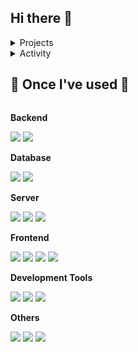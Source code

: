 ## Hi there 👋

<!--
**82wsc/82wsc** is a ✨ _special_ ✨ repository because its `README.md` (this file) appears on your GitHub profile.

Here are some ideas to get you started:

- 🔭 I’m currently working on ...
- 🌱 I’m currently learning ...
- 👯 I’m looking to collaborate on ...
- 🤔 I’m looking for help with ...
- 💬 Ask me about ...
- 📫 How to reach me: ...
- 😄 Pronouns: ...
- ⚡ Fun fact: ...
-->
<details>
<summary>Projects</summary>
<div markdown="1">


|출시|프로젝트|소개|바로가기|
|:-:|:-|:-|:-:|
|<sub>2025.01</sub> | **📷 Instoolgram** | Instagram Reels Downloader | [🐈](https://github.com/seondal/Instoolgram) &nbsp; [🔗](https://instoolgram.seondal.kr) |
|<sub>2024.11</sub> | **📸 Filter Recipe** | 필터레시피 : 인스타 & 아이폰 필터 모아보기 | [🐈](https://github.com/seondal/FilterRecipe) &nbsp; [🔗](https://filter-recipe.seondal.kr) |
|<sub>2024.09</sub> | **🌟 Pokemon Quiz** | Full Stack Project with PokeAPI | [🐈](https://github.com/seondal/PokemonQuiz) &nbsp; [🔗](https://pokemon-quiz.seondal.kr) |
|<sub>2024.03</sub> | **🏫 EcCuseme** | ECC 출구찾기 | |
|<sub>2024.10</sub> | **🐍 Auto Blog** | 네이버 블로그 목차 생성기 & 알고리즘 문제풀이 자동서식 | [🐈](https://github.com/seondal/AutoBlog) &nbsp; [🔗](https://auto-blog.seondal.kr) |
|<sub>2023.09 ~ 24.06</sub> | **🎤 Pitch Finder** | 음역대 축정 기반 노래 필터링 서비스, 피치파인더 | [🐈](https://github.com/K-CoB/docs) &nbsp; [🔗](https://pitch-finder.seondal.kr) |
|<sub>2023.08</sub> | **🐦 Team Info Table** | Team Info Table for Github Readme | [🐈](https://github.com/seondal/TIT) &nbsp; [🔗](https://team-info-table.seondal.kr) |
|<sub>2023.10 ~ 23.12</sub> | **🚑Ruminus** | 시니어 웰니스 케어 플랫폼 | [🔗](https://github.com/82wsc/rumi_flutter) |

</div>
</details>

<details>
<summary>Activity</summary>
<div markdown="1">
  
|기간|활동|기수|
|:-:|-:|:-|
|<sub>2024.02 ~ 24.12</sub> | SK **Devocean Young** | 3기 |
|<sub>2024.02 ~ 24.07</sub> | Klaytn Dev Ambassador | 3기 |
|<sub>2023.09 ~ 24.07</sub>| 교내 블록체인 학회 **Ewha Chain** | 12기 |
|<sub>2023.07 ~ 23.08</sub>| 코드잇 엠버서더 | 1기 |
|<sub>2023.07 ~ 23.08</sub>| 전국 연합 IT 동아리 **DND** | 9기 개발 |
|<sub>2022.09 ~ 23.02</sub>| 신촌연합 IT 창업동아리 [**CEOS**](https://github.com/seondal/CEOS-FE-Study) | 16기 프론트 |
|<sub>2022.09 ~ 23.02</sub>| 교내 정보보안 동아리 **E-COPS** | 11기 |
|<sub>2021.09 ~ 22.02</sub>| 전국 대학생 연합 IT 창업동아리 **SOPT** | 29기 iOS |
|<sub>2021.09 ~ 22.07</sub>| Google Developer Students Club Ewha | 3기 Core Member  |
|<sub>2021.03 ~ 21.12</sub>| 교내 웹개발 커리어클럽 **EFUB** | 1기 프론트 |
|-|-|-|
|<sub>2022.08</sub> | 연세대학교 목소리연구실 실험 웹 페이지 개발 | 외주 | 
|<sub>2021.12</sub> | I Say Lab 언어연구소 홈페이지 개발 | 외주 | 

</div>
</details>

## 🔨 Once I've used 🔨
<div style="display:flex; flex-direction:column; align-items:flex-start;">
    <!-- Backend -->
    <p><strong>Backend</strong></p>
    <div> 
        <img src="https://img.shields.io/badge/node.js-%23339933.svg?&style=for-the-badge&logo=node.js&logoColor=white" />
        <img src="https://img.shields.io/badge/Java-007396?style=for-the-badge&logo=Java&logoColor=white">
    </div>
    <!-- Database -->
    <p><strong>Database</strong></p>
    <div> 
        <img src="https://img.shields.io/badge/mysql-4479A1?style=for-the-badge&logo=mysql&logoColor=white"> 
        <img src="https://img.shields.io/badge/mongodb-%2347A248.svg?&style=for-the-badge&logo=mongodb&logoColor=white" />
    </div>
    <!-- Server -->
    <p><strong>Server</strong></p>
    <div>
        <img src="https://img.shields.io/badge/linux-FCC624?style=for-the-badge&logo=linux&logoColor=black"> 
        <img src="https://img.shields.io/badge/apache tomcat-F8DC75?style=for-the-badge&logo=apachetomcat&logoColor=black">
        <img src="https://img.shields.io/badge/Amazon AWS-232F3E?style=for-the-badge&logo=amazon aws&logoColor=white"> 
    </div>
    <!-- Frontend -->
    <p><strong>Frontend</strong></p>
    <div>
        <img src="https://img.shields.io/badge/html5-E34F26?style=flat-square&logo=html5&logoColor=white"> 
        <img src="https://img.shields.io/badge/css-1572B6?style=flat-square&logo=css3&logoColor=white"> 
        <img src="https://img.shields.io/badge/javascript-F7DF1E?style=flat-square&logo=javascript&logoColor=black"> 
        <img src="https://img.shields.io/badge/bootstrap-7952B3?style=flat-square&logo=bootstrap&logoColor=white">
    </div>
    <!-- Development Tools -->
    <p><strong>Development Tools</strong></p>
    <div>
        <img src="https://img.shields.io/badge/visual%20studio%20code-%23007ACC.svg?&style=for-the-badge&logo=visual%20studio%20code&logoColor=white" />
        <img src="https://img.shields.io/badge/eclipse%20ide-%232C2255.svg?&style=for-the-badge&logo=eclipse%20ide&logoColor=white" />
        <img src="https://img.shields.io/badge/anaconda-%2344A833.svg?&style=for-the-badge&logo=anaconda&logoColor=white" />
    </div>
    <!-- Others -->
    <p><strong>Others</strong></p>
    <div>
        <img src="https://img.shields.io/badge/Kotlin-7F52FF?style=flat-square&logo=kotlin&logoColor=white">
        <img src="https://img.shields.io/badge/Andoid Studio-3DDC84?style=flat-square&logo=android studio&logoColor=white">
        <img src="https://img.shields.io/badge/python-3776AB?style=flat-square&logo=python&logoColor=white"> 
</div><br>
</div>

